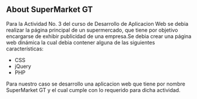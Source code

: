 
## About SuperMarket GT

Para la Actividad No. 3 del curso de Desarrollo de Aplicacion Web se debia realizar la página principal de un supermercado, que tiene por objetivo encargarse de exhibir publicidad de una empresa.Se debia crear una página web dinámica la cual debia contener alguna de las siguientes características:

- CSS 
- jQuery
- PHP

Para nuestro caso se desarrollo una aplicacion web que tiene por nombre SuperMarket GT y el cual cumple con lo requerido para dicha actividad. 

